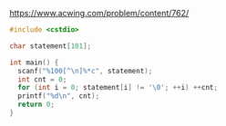 https://www.acwing.com/problem/content/762/

```c++
#include <cstdio>

char statement[101];

int main() {
  scanf("%100[^\n]%*c", statement);
  int cnt = 0;
  for (int i = 0; statement[i] != '\0'; ++i) ++cnt;
  printf("%d\n", cnt);
  return 0;
}
```
